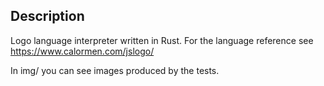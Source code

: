 ## Description

Logo language interpreter written in Rust.
For the language reference see https://www.calormen.com/jslogo/

In img/ you can see images produced by the tests.
